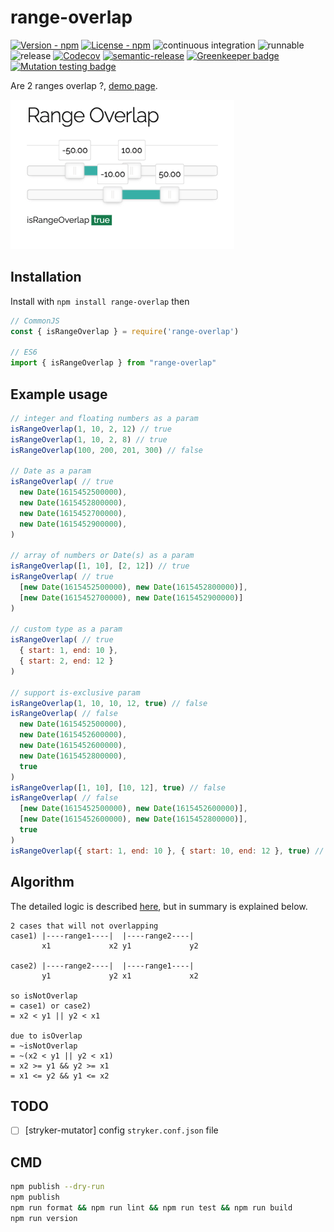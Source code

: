 # range-overlap

[![Version - npm](https://img.shields.io/npm/v/range-overlap.svg)](https://www.npmjs.com/package/range-overlap)
[![License - npm](https://img.shields.io/npm/l/range-overlap.svg)](http://opensource.org/licenses/MIT)
![continuous integration](https://github.com/jojoee/range-overlap/workflows/continuous%20integration/badge.svg?branch=main)
![runnable](https://github.com/jojoee/range-overlap/workflows/runnable/badge.svg?branch=main)
![release](https://github.com/jojoee/range-overlap/workflows/release/badge.svg?branch=main)
[![Codecov](https://img.shields.io/codecov/c/github/jojoee/range-overlap.svg)](https://codecov.io/github/jojoee/range-overlap)
[![semantic-release](https://img.shields.io/badge/%20%20%F0%9F%93%A6%F0%9F%9A%80-semantic--release-e10079.svg?style=flat-square)](https://github.com/semantic-release/semantic-release)
[![Greenkeeper badge](https://badges.greenkeeper.io/jojoee/range-overlap.svg)](https://greenkeeper.io/)
[![Mutation testing badge](https://img.shields.io/endpoint?style=flat&url=https%3A%2F%2Fbadge-api.stryker-mutator.io%2Fgithub.com%2Fjojoee%2Frange-overlap%2Fmain)](https://dashboard.stryker-mutator.io/reports/github.com/jojoee/range-overlap/main)

Are 2 ranges overlap ?, [demo page](https://jojoee.github.io/range-overlap/example/).

[![Demo image](./example/range-overlap-demo.png)](https://jojoee.github.io/range-overlap/example/)

## Installation

Install with `npm install range-overlap` then

```javascript
// CommonJS
const { isRangeOverlap } = require('range-overlap')

// ES6
import { isRangeOverlap } from "range-overlap"
```

## Example usage

```javascript
// integer and floating numbers as a param
isRangeOverlap(1, 10, 2, 12) // true
isRangeOverlap(1, 10, 2, 8) // true
isRangeOverlap(100, 200, 201, 300) // false

// Date as a param
isRangeOverlap( // true
  new Date(1615452500000),
  new Date(1615452800000),
  new Date(1615452700000),
  new Date(1615452900000),
)

// array of numbers or Date(s) as a param
isRangeOverlap([1, 10], [2, 12]) // true
isRangeOverlap( // true
  [new Date(1615452500000), new Date(1615452800000)],
  [new Date(1615452700000), new Date(1615452900000)]
)

// custom type as a param
isRangeOverlap( // true
  { start: 1, end: 10 },
  { start: 2, end: 12 }
)

// support is-exclusive param
isRangeOverlap(1, 10, 10, 12, true) // false
isRangeOverlap( // false
  new Date(1615452500000),
  new Date(1615452600000),
  new Date(1615452600000),
  new Date(1615452800000),
  true
)
isRangeOverlap([1, 10], [10, 12], true) // false
isRangeOverlap( // false
  [new Date(1615452500000), new Date(1615452600000)],
  [new Date(1615452600000), new Date(1615452800000)],
  true
)
isRangeOverlap({ start: 1, end: 10 }, { start: 10, end: 12 }, true) // false
```

## Algorithm

The detailed logic is described [here](https://stackoverflow.com/questions/325933/determine-whether-two-date-ranges-overlap), but in summary is explained below.
```
2 cases that will not overlapping
case1) |----range1----|  |----range2----|
       x1             x2 y1             y2

case2) |----range2----|  |----range1----|
       y1             y2 x1             x2

so isNotOverlap
= case1) or case2)
= x2 < y1 || y2 < x1

due to isOverlap
= ~isNotOverlap
= ~(x2 < y1 || y2 < x1)
= x2 >= y1 && y2 >= x1
= x1 <= y2 && y1 <= x2
```

## TODO

- [ ] [stryker-mutator] config `stryker.conf.json` file

## CMD

```bash
npm publish --dry-run
npm publish
npm run format && npm run lint && npm run test && npm run build
npm run version
```
